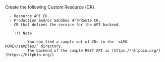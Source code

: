 
Create the following Custom Resource (CR).

      - Resource API CR.
      - Production and/or Sandbox HTTPRoute CR.
      - CR that defines the service for the API backend.

        !!! Note

            - You can find a sample set of CRs in the `<APK-HOME>/samples/` directory.
            - The backend of the sample REST API is [https://httpbin.org/](https://httpbin.org/)
